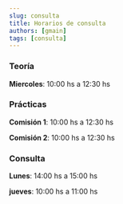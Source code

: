 ```yaml
---
slug: consulta
title: Horarios de consulta
authors: [gmain]
tags: [consulta]
---
```


### Teoría

**Miercoles**: 10:00 hs a 12:30 hs

### Prácticas

**Comisión 1**: 10:00 hs a 12:30 hs

**Comisión 2**: 10:00 hs a 12:30 hs

### Consulta

**Lunes**: 14:00 hs a 15:00 hs

**jueves**: 10:00 hs a 11:00 hs


